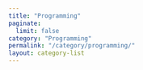 ```yaml
---
title: "Programming"
paginate:
  limit: false
category: "Programming"
permalink: "/category/programming/"
layout: category-list
---
```

